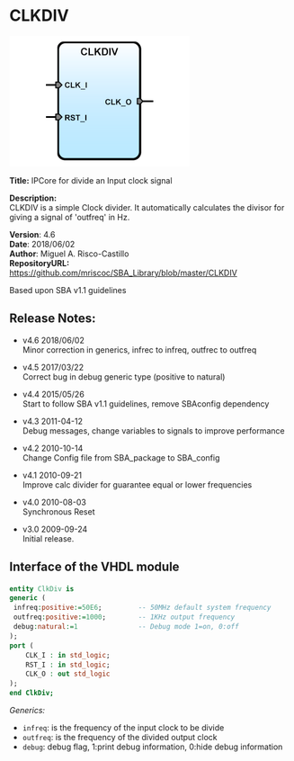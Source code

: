 CLKDIV
======
![](image.png)   

**Title:** IPCore for divide an Input clock signal  

**Description:**  
CLKDIV is a simple Clock divider. It automatically calculates the divisor for giving a signal of 'outfreq' in Hz. 

**Version**: 4.6  
**Date**: 2018/06/02  
**Author**: Miguel A. Risco-Castillo  
**RepositoryURL:** <https://github.com/mriscoc/SBA_Library/blob/master/CLKDIV>  

Based upon SBA v1.1 guidelines

Release Notes:
--------------

- v4.6 2018/06/02  
  Minor correction in generics, infrec to infreq, outfrec to outfreq
 
- v4.5 2017/03/22  
  Correct bug in debug generic type (positive to natural)
 
- v4.4 2015/05/26  
  Start to follow SBA v1.1 guidelines, remove SBAconfig dependency
 
- v4.3 2011-04-12  
  Debug messages, change variables to signals to improve performance
 
- v4.2 2010-10-14  
  Change Config file from SBA_package to SBA_config
 
- v4.1 2010-09-21  
  Improve calc divider for guarantee equal or lower frequencies
 
- v4.0 2010-08-03  
  Synchronous Reset
 
- v3.0 2009-09-24  
  Initial release.

Interface of the VHDL module
----------------------------

```vhdl
entity ClkDiv is
generic (
 infreq:positive:=50E6;         -- 50MHz default system frequency
 outfreq:positive:=1000;        -- 1KHz output frequency
 debug:natural:=1               -- Debug mode 1=on, 0:off
);
port (
    CLK_I : in std_logic;
    RST_I : in std_logic;
    CLK_O : out std_logic
);
end ClkDiv;
```
*Generics:*  
- `infreq`: is the frequency of the input clock to be divide  
- `outfreq`: is the frequency of the divided output clock  
- `debug`: debug flag, 1:print debug information, 0:hide debug information


